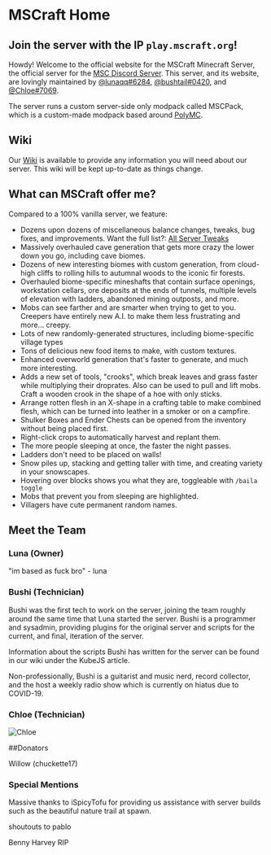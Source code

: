# MSCraft Home

## Join the server with the IP `play.mscraft.org`!

Howdy! Welcome to the official website for the MSCraft Minecraft Server, the official server for the [MSC Discord Server](https://discord.gg/msc). This server, and its website, are lovingly maintained by [@lunaqq#6284](#luna-owner), [@bushtail#0420](#bushi-technician), and [@Chloe#7069](#chloe-technician).

The server runs a custom server-side only modpack called MSCPack, which is a custom-made modpack based around [PolyMC](https://github.com/TheEpicBlock/PolyMc).

## Wiki

Our [Wiki](https://www.mscraft.org/wiki/home) is available to provide any information you will need about our server. This wiki will be kept up-to-date as things change.

## What can MSCraft offer me?

Compared to a 100% vanilla server, we feature:
* Dozens upon dozens of miscellaneous balance changes, tweaks, bug fixes, and improvements. Want the full list?: 
[All Server Tweaks](https://www.mscraft.org/wiki/servertweaks)
* Massively overhauled cave generation that gets more crazy the lower down you go, including cave biomes.
* Dozens of new interesting biomes with custom generation, from cloud-high cliffs to rolling hills to autumnal woods to the iconic fir forests.
* Overhauled biome-specific mineshafts that contain surface openings, workstation cellars, ore deposits at the ends of tunnels, multiple levels of elevation with ladders, abandoned mining outposts, and more.
* Mobs can see farther and are smarter when trying to get to you. Creepers have entirely new A.I. to make them less frustrating and more... creepy.
* Lots of new randomly-generated structures, including biome-specific village types
* Tons of delicious new food items to make, with custom textures.
* Enhanced overworld generation that's faster to generate, and much more interesting.
* Adds a new set of tools, "crooks", which break leaves and grass faster while multiplying their droprates. Also can be used to pull and lift mobs. Craft a wooden crook in the shape of a hoe with only sticks.
* Arrange rotten flesh in an X-shape in a crafting table to make combined flesh, which can be turned into leather in a smoker or on a campfire.
* Shulker Boxes and Ender Chests can be opened from the inventory without being placed first.
* Right-click crops to automatically harvest and replant them.
* The more people sleeping at once, the faster the night passes.
* Ladders don't need to be placed on walls!
* Snow piles up, stacking and getting taller with time, and creating variety in your snowscapes.
* Hovering over blocks shows you what they are, toggleable with `/baila toggle`
* Mobs that prevent you from sleeping are highlighted.
* Villagers have cute permanent random names.

## Meet the Team

### Luna (Owner)

"im based as fuck bro" - luna

### Bushi (Technician)

Bushi was the first tech to work on the server, joining the team roughly around the same time that Luna started the server. Bushi is a programmer and sysadmin, providing plugins for the original server and scripts for the current, and final, iteration of the server.

Information about the scripts Bushi has written for the server can be found in our wiki under the KubeJS article.

Non-professionally, Bushi is a guitarist and music nerd, record collector, and the host a weekly radio show which is currently on hiatus due to COVID-19.

### Chloe (Technician)

![Chloe](https://raw.githubusercontent.com/MSCraftWiki/mscraft.org/main/assets/img/chloe.png)

##Donators

Willow (chuckette17)

### Special Mentions

Massive thanks to iSpicyTofu for providing us assistance with server builds such as the beautiful nature trail at spawn.





































shoutouts to pablo

Benny Harvey RIP

